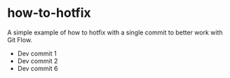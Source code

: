 how-to-hotfix
=============

A simple example of how to hotfix with a single commit to better work with Git Flow.

- Dev commit 1
- Dev commit 2
- Dev commit 6
